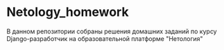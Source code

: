 # Netology_homework
В данном репозитории собраны решения домашних заданий по курсу Django-разработчик 
на образовательной платформе "Нетология"
